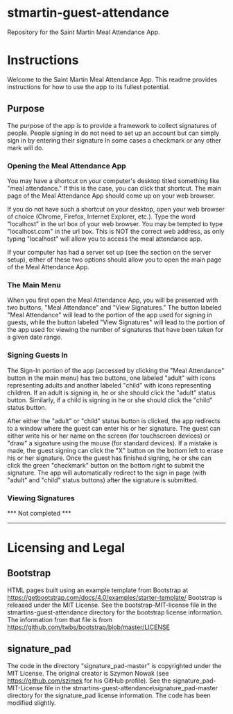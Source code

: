 # stmartin-guest-attendance
Repository for the Saint Martin Meal Attendance App.

# Instructions

Welcome to the Saint Martin Meal Attendance App. This readme provides instructions for how to use the app to its fullest potential.

## Purpose

The purpose of the app is to provide a framework to collect signatures of people. People signing in do not need to set up an account but can 
simply sign in by entering their signature In some cases a checkmark or any other mark will do.

### Opening the Meal Attendance App

You may have a shortcut on your computer's desktop titled something like "meal attendance." If this is the case, you can click that shortcut. The
main page of the Meal Attendance App should come up on your web browser.

If you do not have such a shortcut on your desktop, open your web browser of choice (Chrome, Firefox, Internet Explorer, etc.). Type the word
"localhost" in the url box of your web browser. You may be tempted to type "localhost.com" in the url box. This is NOT the correct
web address, as only typing "localhost" will allow you to access the meal attendance app.

If your computer has had a server set up (see the section on the server setup), either of these two options should allow you to open the main page
of the Meal Attendance App.

### The Main Menu

When you first open the Meal Attendance App, you will be presented with two buttons, "Meal Attendance" and "View Signatures." The button labeled
"Meal Attendance" will lead to the portion of the app used for signing in guests, while the button labeled "View Signatures" will lead to the portion of
the app used for viewing the number of signatures that have been taken for a given date range.

### Signing Guests In

The Sign-In portion of the app (accessed by clicking the "Meal Attendance" button in the main menu) has two buttons, one labeled "adult" with
icons representing adults and another labeled "child" with icons representing children. If an adult is signing in, he or she should click the "adult"
status button. Similarly, if a child is signing in he or she should click the "child" status button.

After either the "adult" or "child" status button is clicked, the app redirects to a window where the guest can enter his or her signature. The guest
can either write his or her name on the screen (for touchscreen devices) or "draw" a signature using the mouse (for standard devices). If a mistake
is made, the guest signing can click the "X" button on the bottom left to erase his or her signature. Once the guest has finished signing, he or she
can click the green "checkmark" button on the bottom right to submit the signature. The app will automatically redirect to the sign in page (with
"adult" and "child" status buttons) after the signature is submitted.

### Viewing Signatures
*** Not completed ***

---------------------------------------------------------------------------------------------------------------------------------------------------------------------------------------------
# Licensing and Legal

## Bootstrap

HTML pages built using an example template from Bootstrap at https://getbootstrap.com/docs/4.0/examples/starter-template/
Bootstrap is released under the MIT License. See the bootstrap-MIT-license file in the stmartins-guest-attendance directory
for the bootstrap license information. The information from that file is from https://github.com/twbs/bootstrap/blob/master/LICENSE

## signature_pad

The code in the directory "signature_pad-master" is copyrighted under the MIT License. The original creator
is Szymon Nowak (see https://github.com/szimek for his GitHub profile). See the signature_pad-MIT-License
file in the stmartins-guest-attendance\signature_pad-master directory for the signature_pad license information.
The code has been modified slightly.
